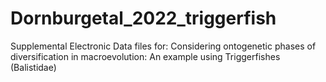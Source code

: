 # Dornburgetal_2022_triggerfish
Supplemental Electronic Data files for:  Considering ontogenetic phases of diversification in macroevolution: An example using Triggerfishes (Balistidae)
